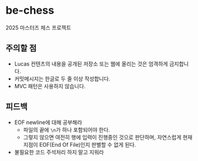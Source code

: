 # be-chess

2025 마스터즈 체스 프로젝트

## 주의할 점

- Lucas 컨텐츠의 내용을 공개된 저장소 또는 웹에 올리는 것은 엄격하게 금지합니다.
- 커밋메시지는 한글로 두 줄 이상 작성합니다.
- MVC 패턴은 사용하지 않습니다.

## 피드백
- EOF newline에 대해 공부해라
  - 파일의 끝에 `\n`가 하나 포함되어야 한다.
  - 그렇지 않으면 여전히 행에 입력이 진행중인 것으로 판단하며, 자연스럽게 현재 지점이 EOF(End Of File)인지 판별할 수 없게 된다. 
- 불필요한 코드 주석처리 하지 말고 지워라
